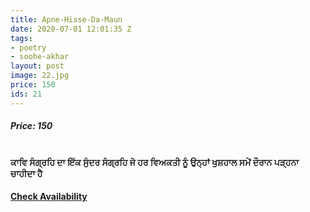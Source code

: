 ```yaml
---
title: Apne-Hisse-Da-Maun
date: 2020-07-01 12:01:35 Z
tags:
- poetry
- soohe-akhar
layout: post
image: 22.jpg
price: 150
ids: 21
---
```


<h5>Price: 150</h5><br>

<strong>
ਕਾਵਿ ਸੰਗ੍ਰਹਿ ਦਾ ਇੱਕ ਸੁੰਦਰ ਸੰਗ੍ਰਹਿ ਜੋ ਹਰ ਵਿਅਕਤੀ ਨੂੰ ਉਨ੍ਹਾਂ ਖੁਸ਼ਹਾਲ ਸਮੇਂ ਦੌਰਾਨ ਪੜ੍ਹਨਾ ਚਾਹੀਦਾ ਹੈ</strong>


<h4><a class="add-cart cart1" href="{{ site.baseurl }}/books#21"><b>Check Availability</b></a></h4>

<body>
 <script src="{{ site.baseurl }}/js/main.js"></script>
 </body>